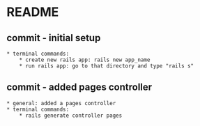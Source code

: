 # README

## commit - initial setup
    * terminal commands: 
        * create new rails app: rails new app_name
        * run rails app: go to that directory and type "rails s"

## commit - added pages controller
    * general: added a pages controller
    * terminal commands:
        * rails generate controller pages
